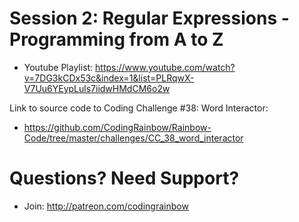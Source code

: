 # Session 2: Regular Expressions - Programming from A to Z

* Youtube Playlist: https://www.youtube.com/watch?v=7DG3kCDx53c&index=1&list=PLRqwX-V7Uu6YEypLuls7iidwHMdCM6o2w

Link to source code to Coding Challenge #38: Word Interactor:

* https://github.com/CodingRainbow/Rainbow-Code/tree/master/challenges/CC_38_word_interactor

# Questions? Need Support?
* Join: http://patreon.com/codingrainbow